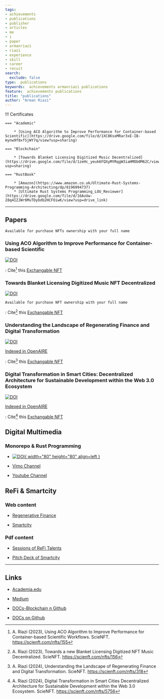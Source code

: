 ```yaml
---
tags:
- achievements
- publications
- publisher
- articles
- me
- i
- paper
- armanriazi
- riazi
- experience
- skill
- career
- recuit
search:
  exclude: false
type:  publications
keywords:  achievements armanriazi publications
feature:  achievements publications
title: "publications"
author: "Arman Riazi"
---
```


!!! Certificates

    === "Academic"

        * [Using ACO Algorithm to Improve Performance for Container-based Scientific](https://drive.google.com/file/d/1XC8KsoMRar3xE-IB-mynw9f8xfSjWY7q/view?usp=sharing)
    
    === "Blockchain"

        * [Towards Blanket Licensing Digitized Music Decentralized](https://drive.google.com/file/d/1zeHc_yeuk6FQXyMYRqgW3iaHMOb0M62C/view?usp=sharing)

    === "RustBook"

        * [Amazon](https://www.amazon.co.uk/Ultimate-Rust-Systems-Programming-Architecting/dp/8196994737)
        * [Ultimate Rust Systems Programming_LOU_Reviewer](https://drive.google.com/file/d/16AvUw-28q4IZJWr6MuTDybdb2HCFOiwK/view?usp=drive_link)

---

## Papers

<!--**Journal of Innovations in Computer Science and Engineering (JICSE)[Comming Soon]**-->

`Available for purchase NFTs ownership with your full name`

### Using ACO Algorithm to Improve Performance for Container-based Scientific

[![DOI](https://zenodo.org/badge/DOI/10.5281/zenodo.8105650.svg)](https://doi.org/10.5281/zenodo.8105650)

:   Cite[^1] this [Exchangable NFT](https://scienft.com/nfts/155)

### Towards Blanket Licensing Digitized Music NFT Decentralized

[![DOI](https://zenodo.org/badge/DOI/10.5281/zenodo.8023208.svg)](https://doi.org/10.5281/zenodo.8023208)

`Available for purchase NFT ownership with your full name`

:   Cite[^2] this [Exchangable NFT](https://scienft.com/nfts/156)

### Understanding the Landscape of Regenerating Finance and Digital Transformation

[![DOI](https://zenodo.org/badge/DOI/10.5281/zenodo.10512397.svg)](https://doi.org/10.5281/zenodo.10512397)

[Indexed in OpenAIRE](https://explore.openaire.eu/search/publication?pid=10.5281/zenodo.10508232)

:   Cite[^3] this [Exchangable NFT](https://scienft.com/nfts/318)

### Digital Transformation in Smart Cities: Decentralized Architecture for Sustainable Development within the Web 3.0 Ecosystem

[![DOI](https://zenodo.org/badge/DOI/10.5281/zenodo.11002930.svg)](https://doi.org/10.5281/zenodo.11002930)

[Indexed in OpenAIRE](https://explore.openaire.eu/search/publication?pid=10.5281/zenodo.11002930)

:   Cite[^4] this [Exchangable NFT](https://scienft.com/nfts/5756)

## Digital Multimedia

### Monorepo & Rust Programming

- [![DOI](https://cdn.faradars.org/wp-content/uploads/2022/11/22/faradarslogo.svg){ width="80" height="80" align=left }](https://faradars.org/instructors/arman-riazi)

- [Vimo Channel](https://vimeo.com/user210919767)

- [Youtube Channel](https://www.youtube.com/@arman-riazi)

## ReFi & Smartcity

### Web content
- [Regenerative Finance](https://armanriazi.github.io/refi/)

- [Smartcity](https://armanriazi.github.io/refi/smartcity/article_smartcity/)

### Pdf content
- [Sessions of ReFi Talents](https://drive.google.com/file/d/1JAidWG0Ks--AwQvgKK--367MzOhbAT0P/view?usp=sharing)

- [Pitch Deck of Smartcity](https://drive.google.com/file/d/1nOzRBQXmpvXp7e9jpHzTmqyrabPQXH_N/view?usp=sharing)

---

## Links

- [Academia.edu](https://independent.academia.edu/riaziarman)

- [Medium](https://arman-riazi-science.medium.com/)

- [DOCs-Blockchain n Github](https://github.com/armanriazi/Doc-Blockchain)

- [DOCs on Github](https://github.com/armanriazi/Documents)


[^1]: A. Riazi (2023), Using ACO Algorithm to Improve Performance for  Container-based Scientific Workflows. ScieNFT. https://scienft.com/nfts/155

[^2]: A. Riazi (2023), Towards a new Blanket Licensing Digitized NFT Music Decentralized. ScieNFT. https://scienft.com/nfts/156

[^3]: A. Riazi (2024), Understanding the Landscape of Regenerating Finance and Digital Transformation. ScieNFT. https://scienft.com/nfts/318

[^4]: A. Riazi (2024), Digital Transformation in Smart Cities  Decentralized Architecture for Sustainable Development within the Web 3.0 Ecosystem. ScieNFT. https://scienft.com/nfts/5756
